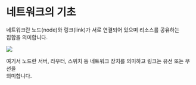 # 네트워크의 기초

네트워크란 노드(node)와 링크(link)가 서로 연결되어 있으며 리소스를 공유하는  
집합을 의미합니다.

![](https://velog.velcdn.com/images/cse05091/post/5565f19e-a2a4-48a4-a6e1-770a3d4cdda7/image.png)

여기서 노드란 서버, 라우터, 스위치 등 네트워크 장치를 의미하고 링크는 유선 또는 무선을  
의미합니다.